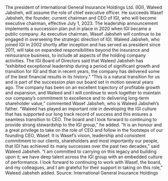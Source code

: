 The president of International General Insurance Holdings Ltd. (IGI), Waleed Jabsheh, will assume the role of chief executive officer. He succeeds Wasef Jabsheh, the founder, current chairman and CEO of IGI, who will become executive chairman, effective July 1, 2023.
The leadership announcement implements a succession plan put in place in 2020 when IGI became a public company.
As executive chairman, Wasef Jabsheh will continue to be engaged in overseeing the strategic direction of IGI. Waleed Jabsheh, who joined IGI in 2002 shortly after inception and has served as president since 2011, will take on expanded responsibilities beyond the insurance and reinsurance business, to include all aspects of the holding company activities.
The IGI Board of Directors said that Waleed Jabsheh has “exhibited exceptional leadership during a period of significant growth and transition for IGI and that in recent years, the company has delivered some of the best financial results in its history.”
“This is a natural transition for us and is part of the succession plan our board set in motion several years ago. The company has been on an excellent trajectory of profitable growth and expansion, and Waleed and I will continue to work together to maintain our company’s commitment to excellence and to delivering long-term shareholder value,” commented Wasef Jabsheh, who is Waleed Jabsheh’s father.
“Waleed has played an important role in developing the IGI culture that has supported our long track record of success and this ensures a seamless transition to CEO. The board and I look forward to continuing to provide strong stewardship to the IGI group,” he added.
“It is an honour and a great privilege to take on the role of CEO and follow in the footsteps of our founding CEO, Wasef. It is Wasef’s vision, leadership and consistent commitment to our clients, shareholders and most importantly our people, that IGI has achieved its many successes over the past two decades,” said Waleed Jabsheh.
“I am committed to carrying on this legacy and building upon it; we have deep talent across the IGI group with an embedded culture of performance. I look forward to continuing to work with Wasef, the board, and my colleagues, and I am grateful for their support in taking on this role,” Waleed Jabsheh added.
Source: International General Insurance Holdings
